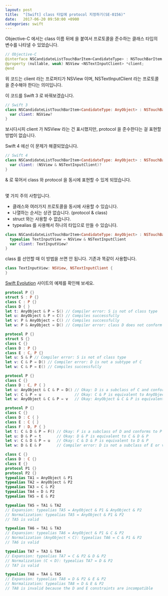 ```yaml
---
layout: post
title:  "[Swift] class 타입에 protocol 지정하기(SE-0156)"
date:   2017-06-20 09:50:00 +0900
categories: swift
---
```

Objective-C 에서는 class 이름 뒤에 <protocol> 을 붙여서 프로토콜을 준수하는 클래스 타입의 변수를 나타낼 수 있었습니다.
``` swift
// Objective-C
@interface NSCandidateListTouchBarItem<CandidateType> : NSTouchBarItem
@property (nullable, weak) NSView <NSTextInputClient> *client;
@end
```
위 코드는 client 라는 프로퍼티가 NSView 이며, NSTextInputClient 라는 프로토콜을 준수해야 한다는 의미입니다.

이 코드를 Swift 3 로 바꿔보겠습니다.
``` swift
// Swift 3
class NSCandidateListTouchBarItem<CandidateType: AnyObject> : NSTouchBarItem {
  var client: NSView?
}
```
보시다시피 client 가 NSView 라는 건 표시했지만, protocol 을 준수한다는 걸 표현할 방법이 없습니다.

Swift 4 에선 이 문제가 해결되었습니다.
``` swift
// Swift 4
class NSCandidateListTouchBarItem<CandidateType: AnyObject> : NSTouchBarItem {
  var client: (NSView & NSTextInputClient)?
}
```
& 로 묶어서 class 와 protocol 을 동시에 표현할 수 있게 되었습니다.

\
몇 가지 주의 사항입니다.
- 클래스와 여러가지 프로토콜을 동시에 사용할 수 있습니다.
- 나열하는 순서는 상관 없습니다. (protocol & class)
- struct 와는 사용할 수 없습니다.
- typealias 를 사용해서 하나의 타입으로 만들 수 있습니다.

``` swift
class NSCandidateListTouchBarItem<CandidateType: AnyObject> : NSTouchBarItem {
  typealias TextInputView = NSView & NSTextInputClient
  var client: TextInputView?
}
```
class 를 선언할 때 이 방법을 쓰면 안 됩니다. 기존과 똑같이 사용합니다.
``` swift
class TextInputView: NSView, NSTextInputClient {
}
```
[Swift Evolution](https://github.com/apple/swift-evolution/blob/master/proposals/0156-subclass-existentials.md) 사이트의 예제를 확인해 보세요.

``` swift
protocol P {}
struct S : P {}
class C : P {}
class D { }
let t: AnyObject & P = S() // Compiler error: S is not of class type
let u: AnyObject & P = C() // Compiles successfully
let v: P & AnyObject = C() // Compiles successfully
let w: P & AnyObject = D() // Compiler error: class D does not conform to protocol P
```
``` swift
protocol P {}
struct S {}
class C {}
class D : P {}
class E : C, P {}
let u: S & P // Compiler error: S is not of class type
let v: C & P = D() // Compiler error: D is not a subtype of C
let w: C & P = E() // Compiles successfully
```
``` swift
protocol P {}
class C {}
class D : C, P { }
let u: AnyObject & C & P = D() // Okay: D is a subclass of C and conforms to P 
let v: C & P = u               // Okay: C & P is equivalent to AnyObject & C & P
let w: AnyObject & C & P = v   // Okay: AnyObject & C & P is equivalent to C & P
```
``` swift
protocol P {}
class C {}
class D : C { }
class E : C { }
class F : D, P { }
let t: C & D & P = F() // Okay: F is a subclass of D and conforms to P
let u: D & P = t       // Okay: D & P is equivalent to C & D & P
let v: C & D & P = u   // Okay: C & D & P is equivalent to D & P
let w: D & E & P       // Compiler error: D is not a subclass of E or vice-versa
```
``` swift
class C {}
class D : C {}
class E {}
protocol P1 {}
protocol P2 {}
typealias TA1 = AnyObject & P1
typealias TA2 = AnyObject & P2
typealias TA3 = C & P2
typealias TA4 = D & P2
typealias TA5 = E & P2

typealias TA5 = TA1 & TA2
// Expansion: typealias TA5 = AnyObject & P1 & AnyObject & P2
// Normalization: typealias TA5 = AnyObject & P1 & P2 
// TA5 is valid

typealias TA6 = TA1 & TA3
// Expansion: typealias TA6 = AnyObject & P1 & C & P2 
// Normalization (AnyObject < C): typealias TA6 = C & P1 & P2 
// TA6 is valid

typealias TA7 = TA3 & TA4
// Expansion: typealias TA7 = C & P2 & D & P2
// Normalization (C < D): typealias TA7 = D & P2
// TA7 is valid

typealias TA8 = TA4 & TA5
// Expansion: typealias TA8 = D & P2 & E & P2
// Normalization: typealias TA8 = D & E & P2
// TA8 is invalid because the D and E constraints are incompatible
```